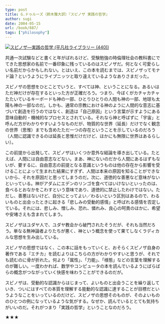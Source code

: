 ```yaml
---
type: post
title: G.ドゥルーズ（鈴木雅大訳）『スピノザ 実践の哲学』
author: sugi
date: 2004-05-15
url: /book/887/
tags: ["philosophy"]
---
```

<a href="http://www.amazon.co.jp/exec/obidos/ASIN/4582764401/chezsugi-22/ref=nosim/" name="amazletlink" target="_blank"><img src="http://ecx.images-amazon.com/images/I/51TD20WT1WL.jpg" alt="スピノザ―実践の哲学 (平凡社ライブラリー (440))" style="border: none;" class="alignleft" /></a>

共通一次試験などと書くと年がばれるけど、受験勉強の時倫理社会の教科書にでてきた思想家の名前で一番印象に残っているのはスピノザだ。何となく可愛らしい名前だからかもしれない。とはいえ、この本を読むまでは、スピノザってモナド論？というようにライプニッツと取り違えているようなありさまだった。

スピノザの思想をひとことでいうと、すべては神、ということになる。あるいはただ神だけが存在するといった方が正確だろう。つまり、今ぼくがカチャカチャたたいているキーボードも神の一部、ひとりひとりの人間も神の一部、地球も太陽も神の一部なのだ。しかも、通常の宗教における神のように人間的な意志に基づいて創造を行うのではなく、創造は「自己原因」という言葉が示すようにある意味自動的・機械的なプロセスとされている。それなら神と呼ばずに「宇宙」と呼んだ方がわかりやすいようなものだが、物質的な世界（延長）だけでなく観念の世界（思惟）までも含めたただ一つの存在ということを示しているのだろう（人間に認識できるのは延長と思惟だけだけど、ほかにも無限に世界はあるらしい）。

この前提から出発して、スピノザはいくつか意外な結論を導き出している。たとえば、人間には自由意志などない。まあ、神にないのだから人間にあるはずもないが、要するに、自由意志の前提となる意識というものは他の存在から影響を受けることによって生まれた結果にすぎず、人間は本来の原因を知ることができないから、それを原因だと思ってしまうのだ。次に、道徳的な善悪など意味がないといっている。神がアダムにエデンのリンゴを食べてはいけないといったのは、食べるとおなかをこわすという意味であり、道徳的に禁止したわけではない。ただし、善悪はないけど、自分にとってよい／わるいという区別はあるので、わるいものと出会ったときに起きる「悲しみの受動的感情」と呼ばれる感情を否定している。それには、悲しみ、憎しみ、恐れ、憐れみ、良心の呵責のほかに、希望や安堵さえも含まれてしまう。

スピノザはユダヤ人で、ユダヤ教会から破門されたそうだが、それも当然だろう。単なる無神論者よりたちが悪く、神という概念を使って果てしなくラディカルな思想を生み出している。

スピノザの思想ではなく、この本に話をもっていくと、おそらくスピノザ自身の著作である『エチカ』を読むよりはこちらの方がわかりやすいと思うが、それでも読むのに骨が折れた。何より「属性」、「力能」、「様態」などの言葉を理解するのが難しい。一度わかれば、数学やコンピュータの本を読んでいるようにばらばらの概念がつながっていく快感を味わうことができるのだが。

スピノザは、受動的な認識からはじまって、よいものと出会うことを繰り返していき、ついにはすべての本質を理解する能動的な認識に達することが目標だというようなことをいっているのだけど、スピノザの思想そのものが、そのよいもののひとつの例になっているような気がする。なぜか、読んでいるととても気持ちがいいのだ。それがつまり「実践の哲学」ということなのだろう。

★★★
